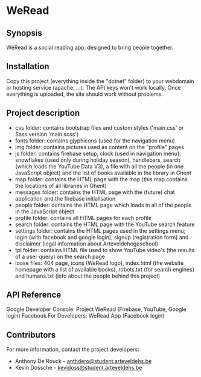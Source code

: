 # WeRead

## Synopsis

WeRead is a social reading app, designed to bring people together.

## Installation

Copy this project (everything inside the "dotnet" folder) to your webdomain or hosting service (apache, ...). The API keys won't work locally. Once everything is uploaded, the site should work without problems.

## Project description

* css folder: contains bootstrap files and custom styles ('main.css' or Sass version 'main.scss')
* fonts folder: contains glyphicons (used for the navigation menu)
* img folder: contains pictures used as content on the "profile" pages
* js folder: contains firebase setup, clock (used in navigation menu), snowflakes (used only during holiday season), handlebars, search (which loads the YouTube Data V3), a file with all the people (in one JavaScript object) and the list of books available in the library in Ghent
* map folder: contains the HTML page with the map (this map contains the locations of all libraries in Ghent)
* messages folder: contains the HTML page with the (future) chat application and the firebase initialisation
* people folder: contains the HTML page which loads in all of the people in the JavaScript object
* profile folder:  contains all HTML pages for each profile
* search folder: contains the HTML page with the YouTube search feature
* settings folder: contains the HTML pages used in the settings menu; login (with facebook and google login), signup (registration form) and disclaimer (legal information about Arteveldehogeschool)
* tpl folder: contains HTML file used to show YouTube video's (the results of a user query) on the search page
* loose files: 404 page, icons (WeRead logo), index.html (the website homepage with a list of available books), robots.txt (for search engines) and humans.txt (info about the people behind this project)

## API Reference

Google Developer Console: Project WeRead (Firebase, YouTube, Google login)
Facebook For Developers: WeRead App (Facebook login)

## Contributors

For more information, contact the project developers:
  * Anthony De Rouck - anthdero@student.arteveldehs.be
  * Kevin Dossche - kevidoss@student.arteveldehs.be
